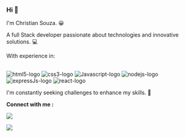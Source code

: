 ### Hi 👋

I'm Christian Souza. :grinning:

A full Stack developer passionate about technologies and innovative solutions. :computer:

With experience in:

<br>

 <img src="https://img.shields.io/badge/HTML5-E34F26?style=for-the-badge&logo=html5&logoColor=white" alt="html5-logo">
 <img src="https://img.shields.io/badge/CSS3-1572B6?style=for-the-badge&logo=css3&logoColor=white" alt="css3-logo">
 <img src="https://img.shields.io/badge/JavaScript-323330?style=for-the-badge&logo=javascript&logoColor=F7DF1E" alt="Javascript-logo">
 <img src="https://img.shields.io/badge/Node.js-43853D?style=for-the-badge&logo=node.js&logoColor=white" alt="nodejs-logo">
 <img src="https://img.shields.io/badge/Express.js-404D59?style=for-the-badge" alt="expressJs-logo">
 <img src="https://img.shields.io/badge/React-20232A?style=for-the-badge&logo=react&logoColor=61DAFB" alt="react-logo">


I'm constantly seeking challenges to enhance my skills. :dart:


<b>Connect with me :</b>


<a href="https://www.linkedin.com/in/christian-souzaa/" target="_blank"><img src="https://img.shields.io/badge/LinkedIn-0077B5?style=for-the-badge&logo=linkedin&logoColor=white"></a>

<a href="https://www.instagram.com/christiann_souza/" target="_blank"><img src="https://img.shields.io/badge/Instagram-E4405F?style=for-the-badge&logo=instagram&logoColor=white"></a>
